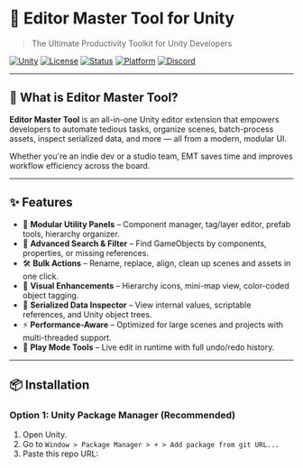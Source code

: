 # 🧠 Editor Master Tool for Unity
> The Ultimate Productivity Toolkit for Unity Developers

[![Unity](https://img.shields.io/badge/Unity-2020.3%2B-black.svg?logo=unity)](https://unity.com/)
[![License](https://img.shields.io/badge/License-MIT-blue.svg)](#license)
[![Status](https://img.shields.io/badge/status-stable-brightgreen.svg)]()
[![Platform](https://img.shields.io/badge/platform-Editor%20Only-lightgrey)]()
[![Discord](https://img.shields.io/discord/yourdiscordid.svg?label=Join%20Discord&logo=discord&color=7289DA)](https://discord.gg/YOUR_INVITE)

---

## 🎯 What is Editor Master Tool?

**Editor Master Tool** is an all-in-one Unity editor extension that empowers developers to automate tedious tasks, organize scenes, batch-process assets, inspect serialized data, and more — all from a modern, modular UI.

Whether you're an indie dev or a studio team, EMT saves time and improves workflow efficiency across the board.

---

## ✨ Features

- 🧰 **Modular Utility Panels** – Component manager, tag/layer editor, prefab tools, hierarchy organizer.
- 🔎 **Advanced Search & Filter** – Find GameObjects by components, properties, or missing references.
- 🛠️ **Bulk Actions** – Rename, replace, align, clean up scenes and assets in one click.
- 🎨 **Visual Enhancements** – Hierarchy icons, mini-map view, color-coded object tagging.
- 🧠 **Serialized Data Inspector** – View internal values, scriptable references, and Unity object trees.
- ⚡ **Performance-Aware** – Optimized for large scenes and projects with multi-threaded support.
- 🧪 **Play Mode Tools** – Live edit in runtime with full undo/redo history.

---

## 📦 Installation

### Option 1: Unity Package Manager (Recommended)
1. Open Unity.
2. Go to `Window > Package Manager > + > Add package from git URL...`
3. Paste this repo URL:

